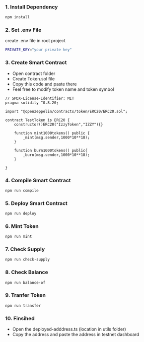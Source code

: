 
### 1. Install Dependency

```bash
npm install
```

### 2. Set .env File

create .env file in root project

```bash
PRIVATE_KEY="your private key"
```

### 3. Create Smart Contract

- Open contract folder
- Create Token.sol file
- Copy this code and paste there
- Feel free to modify token name and token symbol

```
// SPDX-License-Identifier: MIT
pragma solidity ^0.8.20;

import "@openzeppelin/contracts/token/ERC20/ERC20.sol";

contract TestToken is ERC20 {
    constructor()ERC20("IzzyToken","IZZY"){}

    function mint1000tokens() public {
        _mint(msg.sender,1000*10**18);
    }

    function burn1000tokens() public{
        _burn(msg.sender,1000*10**18);
    }

}
```

### 4. Compile Smart Contract

```bash
npm run compile
```

### 5. Deploy Smart Contract

```bash
npm run deploy
```

### 6. Mint Token

```bash
npm run mint
```

### 7. Check Supply

```bash
npm run check-supply
```

### 8. Check Balance

```bash
npm run balance-of
```

### 9. Tranfer Token

```bash
npm run transfer
```

### 10. Finsihed

- Open the deployed-adddress.ts (location in utils folder)
- Copy the address and paste the address in testnet dashboard
